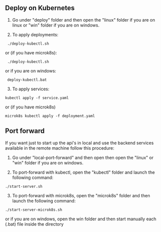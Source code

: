 ## Deploy on Kubernetes

1. Go under "deploy" folder and then open the "linux" folder if you are on linux or "win" folder if you are on windows.

2. To apply deployments:

` ./deploy-kubectl.sh`

or (if you have microk8s):

` ./deploy-kubectl.sh`

or if you are on windows:

` deploy-kubectl.bat`


3. To apply services:

`kubectl apply -f service.yaml`

or (if you have microk8s)

`microk8s kubectl apply -f deployment.yaml`

## Port forward

If you want just to start up the api's in local and use the backend services available in the remote machine follow this procedure:

1. Go under "local-port-forward" and then open then open the "linux" or "win" folder if you are on windows.

2. To port-forward with kubectl, open the "kubectl" folder and launch the following command:

`./start-server.sh`

3. To port-forward with microk8s, open the "microk8s" folder and then launch the following command:

`./start-server-microk8s.sh`

or if you are on windows, open the win folder and then start manually each (.bat) file inside the directory